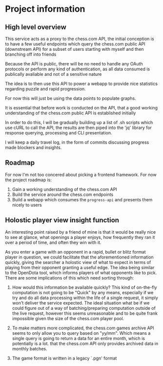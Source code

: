 
# Project information 


## High level overview

This service acts as a proxy to the chess.com API, the initial conception is to have a few useful endpoints which query the chess.com public API (downstream API) 
for a subset of users starting with myself and then branching off into friends

Because the API is public, there will be no need to handle any OAuth protocols or perform any kind of authentication, as all data consumed is publically avaliable 
and not of a sensitive nature

The idea is to then use this API to power a webapp to provide nice statistics regarding puzzle and rapid progression. 

For now this will just be using the data points to populate graphs.

It is essential that before work is conducted on the API, that a good working understanding of the chess.com public API is established initially

In order to do this, I will be gradually building up a list of .sh scripts which use cURL to call the API, the results are then piped into the 'jq' library 
for response querying, processing and CLI presentation.

I will keep a daily travel log, in the form of commits discussing progress made blockers and insights. 


## Roadmap

For now I'm not too concered about picking a frontend framework. For now the project roadmap is:

1) Gain a working understanding of the chess.com API 
2) Build the service around the chess.com endpoints
3) Build a webapp which consumes the `progress-api` and presents them nicely to users

## Holostic player view insight function
An interesting point raised by a friend of mine is that it would be really nice to see at glance, what openings a 
player enjoys, how frequently they ran it over a period of time, and often they win with it.

As you enter a game with an opponent in a rapid, bullet or blitz format player in question, 
we could facilitate that the aforementioned information quickly, giving the searcher a holostic view of what to expect 
in terms of playing from their opponent granting a useful edge. The idea being similar to the OpenDota tool, which informs
players of what opponents like to pick. There are some implications of this which need sorting through:

1) How would this information be available quickly? This kind of on-the-fly computation is not going to be "Quick" by 
    any means, especially if we try and do all data processing within the life of a single request, it simply won't deliver the
    service expected. The ideal situation what be if we could figure out of a way of batching/preparing computation outside of
    the live request, however this seems unreasonable and to be quite frank impossible given the size of the chess.com player pool. 

2) To make matters more complicated, the chess.com games archive API seems to only allow you to query based on "yy/mm". 
   Which means a single query is going to return a data for an entire month, which is potentially is a lot. that the chess.com API only provides archived data in monthly batches.
    
3) The game format is written in a legacy `.pgn' format 



